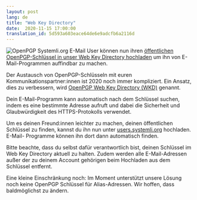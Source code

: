 ```yaml
---
layout: post
lang: de
title: "Web Key Directory"
date:  2020-11-15 17:00:00
translation_id: 5d593a603eace64de6e9adcfb6a2116d
---
```


![OpenPGP](/assets/img/openpgp.png)
Systemli.org E-Mail User können nun ihren [öffentlichen OpenPGP-Schlüssel
in unser Web Key Directory hochladen](https://users.systemli.org/de/openpgp)
um ihn von E-Mail-Programmen auffindbar zu machen.

Der Austausch von OpenPGP-Schlüsseln mit euren Kommunikationspartner:innen
ist 2020 noch immer kompliziert. Ein Ansatz, dies zu verbessern, wird [OpenPGP
Web Key Directory (WKD)](https://wiki.gnupg.org/WKD) genannt.

Dein E-Mail-Programm kann automatisch nach dem Schlüssel suchen, indem es eine
bestimmte Adresse aufruft und dabei die Sicherheit und Glaubwürdigkeit des
HTTPS-Protokolls verwendet.

Um es deinen Freund:innen leichter zu machen, deinen öffentlichen Schlüssel zu
finden, kannst du ihn nun unter
[users.systemli.org](https://users.systemli.org/de/openpgp) hochladen. E-Mail-
Programme können ihn dort dann automatisch finden.

Bitte beachte, dass du selbst dafür verantwortlich bist, deinen Schlüssel im
Web Key Directory aktuell zu halten. Zudem werden alle E-Mail-Adressen außer
der zu deinem Account gehörigen beim Hochladen aus dem Schlüssel entfernt.

Eine kleine Einschränkung noch: Im Moment unterstützt unsere Lösung noch
keine OpenPGP Schlüssel für Alias-Adressen. Wir hoffen, dass baldmöglichst
zu ändern.
